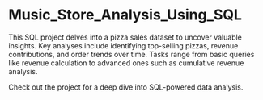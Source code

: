 # Music_Store_Analysis_Using_SQL

This SQL project delves into a pizza sales dataset to uncover valuable insights. Key analyses include identifying top-selling pizzas, revenue contributions, and order trends over time. Tasks range from basic queries like revenue calculation to advanced ones such as cumulative revenue analysis.

Check out the project for a deep dive into SQL-powered data analysis.
